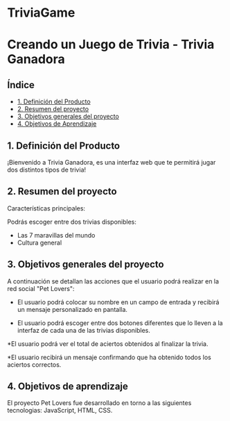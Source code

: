 # TriviaGame


# Creando un Juego de Trivia - Trivia Ganadora

## Índice

* [1. Definición del Producto](#1-preámbulo)
* [2. Resumen del proyecto](#2-resumen-del-proyecto)
* [3. Objetivos generales del proyecto](#3-objetivos-de-aprendizaje)
* [4. Objetivos de Aprendizaje](#4-consideraciones-generales)


## 1. Definición del Producto

¡Bienvenido a Trivia Ganadora, es una interfaz web que te permitirá jugar dos distintos tipos de trivia!

## 2. Resumen del proyecto

Características principales:

Podrás escoger entre dos trivias disponibles:

* Las 7 maravillas del mundo
* Cultura general



## 3. Objetivos generales del proyecto

A continuación se detallan las acciones que el usuario podrá realizar en la red social "Pet Lovers":

* El usuario podrá colocar su nombre en un campo de entrada y recibirá un mensaje personalizado en pantalla.

* El usuario podrá escoger entre dos botones diferentes que lo lleven a la interfaz de cada una de las trivias disponibles.

*El usuario podrá ver el total de aciertos obtenidos al finalizar la trivia.

*El usuario recibirá un mensaje confirmando que ha obtenido todos los aciertos correctos.


## 4. Objetivos de aprendizaje

El proyecto Pet Lovers fue desarrollado en torno a las siguientes tecnologias: JavaScript, HTML, CSS.

